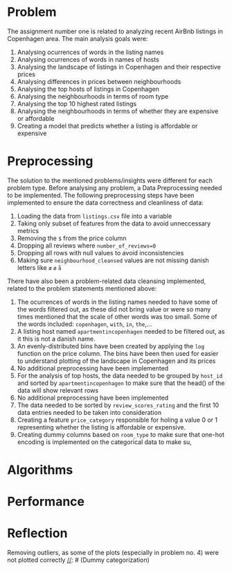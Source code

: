 # Problem
The assignment number one is related to analyzing recent AirBnb listings in Copenhagen area. The main analysis goals were:
1. Analysing ocurrences of words in the listing names
2. Analysing ocurrences of words in names of hosts
3. Analysing the landscape of listings in Copenhagen and their respective prices
4. Analysing differences in prices between neighbourhoods
5. Analysing the top hosts of listings in Copenhagen
6. Analysing the neighbourhoods in terms of room type
7. Analysing the top 10 highest rated listings
8. Analysing the neighbourhoods in terms of whether they are expensive or affordable
9. Creating a model that predicts whether a listing is affordable or expensive

# Preprocessing
The solution to the mentioned problems/insights were different for each problem type. Before analysing any problem, 
a Data Preprocessing needed to be implemented. The following preprocessing steps have been implemented to ensure 
the data correctness and cleanliness of data:
1. Loading the data from `listings.csv` file into a variable
2. Taking only subset of features from the data to avoid unneccessary metrics
3. Removing the `$` from the price column
4. Dropping all reviews where `number_of_reviews=0`
5. Dropping all rows with null values to avoid inconsistencies
6. Making sure `neighbourhood_cleansed` values are not missing danish letters like `æ` `ø` `å`

There have also been a problem-related data cleansing implemented, related to the problem statements mentioned above:
1. The ocurrences of words in the listing names needed to have some of the words filtered out, as these did not bring 
value or were so many times mentioned that the scale of other words was too small. Some of the words included: `copenhagen`,
`with`, `in`, `the`,...
2. A listing host named `apartmentincopenhagen` needed to be filtered out, as it this is not a danish name.
3. An evenly-distributed bins have been created by applying the `log` function on the price column. The bins have been 
then used for easier to understand plotting of the landscape in Copenhagen and its prices
4. No additional preprocessing have been implemented
5. For the analysis of top hosts, the data needed to be grouped by `host_id` and sorted by `apartmentincopenhagen` 
to make sure that the head() of the data will show relevant rows
6. No additional preprocessing have been implemented
7. The data needed to be sorted by `review_scores_rating` and the first 10 data entries needed to be taken into 
consideration  
8. Creating a feature `price_category` responsible for holing a value 0 or 1 representing whether the listing is affordable or expensive.
9. Creating dummy columns based on `room_type` to make sure that one-hot encoding is implemented on the categorical data to make su,

# Algorithms

# Performance

# Reflection
Removing outliers, as some of the plots (especially in problem no. 4) were not plotted correctly
[//]: # (Dummy categorization)



[//]: # (TODO Check the conversion from US to DKK)
[//]: # (TODO Check the missing list of the top 10 rated listings)